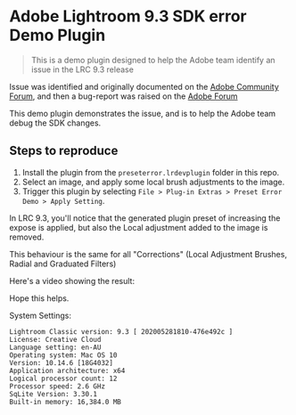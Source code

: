 # Adobe Lightroom 9.3 SDK error Demo Plugin

> This is a demo plugin designed to help the Adobe team identify an issue in the LRC 9.3 release

Issue was identified and originally documented on the [Adobe Community Forum](https://community.adobe.com/t5/lightroom-classic/all-corrections-get-overwritten-when-calling-applydeveloppreset-with-a-plugin-preset-in-lrc-9-3/m-p/11245013), and then a bug-report was raised on the [Adobe Forum](https://feedback.photoshop.com/photoshop_family/topics/calling-applydeveloppreset-with-a-plugin-preset-in-lrc-9-3-removes-all-photo-corrections)

This demo plugin demonstrates the issue, and is to help the Adobe team debug the SDK changes.

## Steps to reproduce

1. Install the plugin from the `preseterror.lrdevplugin` folder in this repo.
2. Select an image, and apply some local brush adjustments to the image.
3. Trigger this plugin by selecting `File > Plug-in Extras > Preset Error Demo > Apply Setting`.

In LRC 9.3, you'll notice that the generated plugin preset of increasing the expose is applied, but also the Local adjustment added to the image is removed.

This behaviour is the same for all "Corrections" (Local Adjustment Brushes, Radial and Graduated Filters)

Here's a video showing the result:

Hope this helps.

System Settings:

```
Lightroom Classic version: 9.3 [ 202005281810-476e492c ]
License: Creative Cloud
Language setting: en-AU
Operating system: Mac OS 10
Version: 10.14.6 [18G4032]
Application architecture: x64
Logical processor count: 12
Processor speed: 2.6 GHz
SqLite Version: 3.30.1
Built-in memory: 16,384.0 MB
```
